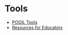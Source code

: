 # Tools

* [POGIL Tools](https://pogil.org/pogil-tools)
* [Resources for Educators](https://pogil.org/workshops-events/workshops/educators/resources)
